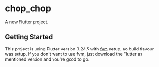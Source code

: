 # chop_chop

A new Flutter project.

## Getting Started

This project is using Flutter version 3.24.5 with [fvm](fvm.app) setup, no build flavour was setup.
If you don't want to use fvm, just download the Flutter as mentioned version and you're good to go.